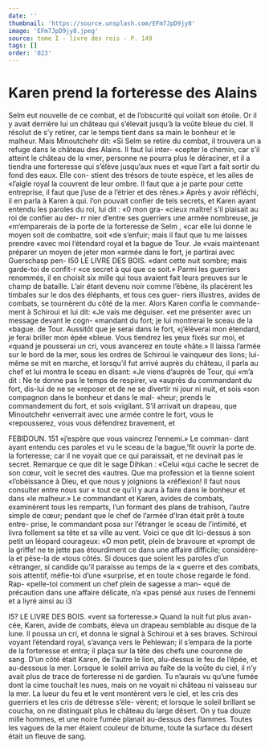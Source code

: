 ```yaml
---
date: ''
thumbnail: 'https://source.unsplash.com/EFm7JpD9jy8'
image: 'EFm7JpD9jy8.jpeg'
source: tome I - livre des rois - P. 149
tags: []
order: '023'
---
```


# Karen prend la forteresse des Alains

Selm eut nouvelle de ce combat, et de l’obscurité
qui voilait son étoile. Or il y avait derrière lui un château qui s’élevait jusqu’à la voûte bleue du ciel.
Il résolut de s’y retirer, car le temps tient dans sa main le bonheur et le malheur. Mais Minoutchehr dit: «Si Selm se retire du combat, il trouvera un
a refuge dans le château des Alains. Il faut lui inter- «cepter le chemin, car s’il atteint le château de la
«mer, personne ne pourra plus le déraciner, et il
a tiendra une forteresse qui s’élève jusqu’aux nues et
«que l’art a fait sortir du fond des eaux. Elle con-
stient des trésors de toute espèce, et les ailes de
«l’aigle royal la couvrent de leur ombre. Il faut que
a je parte pour cette entreprise, il faut que j’use de a l’étrier et des rênes.»
Après y avoir réfléchi, il en parla à Karen à qui.
l’on pouvait confier de tels secrets, et Karen ayant
entendu les paroles du roi, lui dit : «0 mon gra- «cieux maître! s’il plaisait au roi de confier au der-
rr nier d’entre ses guerriers une armée nombreuse, je «m’emparerais de la porte de la forteresse de Selm , «car elle lui donne le moyen soit de combattre, soit «de s’enfuir; mais il faut que tu me laisses prendre «avec moi l’étendard royal et la bague de Tour. Je
«vais maintenant préparer un moyen de jeter mon «armée dans le fort, je partirai avec Guerschasp pen-
I50 LE LIVRE DES BOIS.
«dant cette nuit sombre; mais garde-toi de confit-r «ce secret à qui que ce soit.» Parmi les guerriers renommés, il en choisit six mille qui tous avaient fait leurs preuves sur le champ de bataille. L’air étant devenu noir comme l’ébène, ils placèrent les
timbales sur le dos des éléphants, et tous ces guer-
riers illustres, avides de combats, se tournèrent du côté de la mer. Alors Karen confia le commande- ment à Schiroui et lui dit: «Je vais me déguiser.
«et me présenter avec un message devant le cogn- «mandant du fort; je lui montrerai le sceau de la «bague. de Tour. Aussitôt que je serai dans le fort, «j’élèverai mon étendard, je ferai briller mon épée
«bleue. Vous tiendrez les yeux fixés sur moi, et «quand je pousserai un cri, vous avancerez en toute «hâte.» Il laissa l’armée sur le bord de la mer, sous
les ordres de Schiroui le vainqueur des lions; lui- même se mit en marche, et lorsqu’il fut arrivé
auprès du château, il parla au chef et lui montra le sceau en disant: «Je viens d’auprès de Tour, qui
«m’a dit : Ne te donne pas le temps de respirer, va «auprès du commandant du fort, dis-lui de ne se «reposer et de ne se divertir ni jour ni nuit, et sois «son compagnon dans le bonheur et dans le mal- «heur; prends le commandement du fort, et sois «vigilant. S’il arrivait un drapeau, que Minoutchehr «enverrait avec une armée contre le fort, vous le
«repousserez, vous vous défendrez bravement, et

FEBIDOUN. 151 «j’espère que vous vaincrez l’ennemi.» Le comman-
dant ayant entendu ces paroles et vu le sceau de la bague,’fit ouvrir la porte de. la forteresse; car il ne voyait que ce qui paraissait, et ne devinait pas le secret. Remarque ce que dit le sage Dihkan : «Celui «qui cache le secret de son cœur, voit le secret des
«autres. Que ma profession et la tienne soient «l’obéissance à Dieu, et que nous y joignions la «réflexion! Il faut nous consulter entre nous sur
« tout ce qu’il y aura à faire dans le bonheur et dans
«le malheur.»
Le commandant et Karen, avides de combats, examinèrent tous les remparts, l’un formant des plans de trahison, l’autre simple de cœur; pendant
que le chef de l’armée d’Iran était prêt à toute entre-
prise, le commandant posa sur l’étranger le sceau de l’intimité, et livra follement sa tête et sa ville au
vent. Voici ce que dit Ici-dessus à son petit un léopard courageux: «O mon petit, plein de bravoure et «prompt de la griffe! ne te jette pas étourdiment
ce dans une affaire difficile; considère-la et pèse-la de «tous côtés. Si douces que soient les paroles d’un «étranger, si candide qu’il paraisse au temps de la
« guerre et des combats, sois attentif, méfie-toi d’une «surprise, et en toute chose regarde le fond. Rap- «pelle-toi comment un chef plein de sagesse a man- «qué de précaution dans une affaire délicate, n’a
«pas pensé aux ruses de l’ennemi et a liyré ainsi au i3

I5? LE LIVRE DES BOIS.
«vent sa forteresse.» Quand la nuit fut plus avan- cée, Karen, avide de combats, éleva un drapeau semblable au disque de la lune. Il poussa un cri, et donna le signal à Schiroui et à ses braves. Schiroui
voyant l’étendard royal, s’avança vers le Pehlewan;
il s’empara de la porte de la forteresse et entra; il
plaça sur la tête des chefs une couronne de sang. D’un côté était Karen, de l’autre le lion, alu-dessus
le feu de l’épée, et au-dessous la mer. Lorsque le
soleil arriva au faîte de la voûte du ciel, il n’y avait
plus de trace de forteresse ni de gardien. Tu n’aurais
vu qu’une fumée dont la cime touchait les nues,
mais on ne voyait ni château ni vaisseau sur la mer. La lueur du feu et le vent montèrent vers le ciel, et les cris des guerriers et les cris de détresse s’éle-
vèrent; et lorsque le soleil brillant se coucha, on ne distinguait plus le château du large désert. On y
tua douze mille hommes, et une noire fumée planait au-dessus des flammes. Toutes les vagues de la mer étaient couleur de bitume, toute la surface du désert
était un fleuve de sang.
